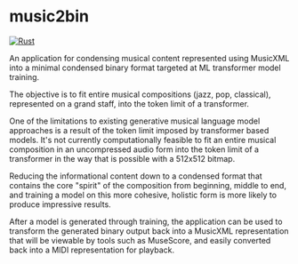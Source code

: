 # music2bin

[![Rust](https://github.com/rbermani/music2bin/actions/workflows/rust.yml/badge.svg)](https://github.com/rbermani/music2bin/actions/workflows/rust.yml)

An application for condensing musical content represented using MusicXML into a minimal condensed binary format targeted at ML transformer model training.

The objective is to fit entire musical compositions (jazz, pop, classical), represented on a grand staff, into the token limit of a transformer.

One of the limitations to existing generative musical language model approaches is a result of the token limit imposed by transformer based models. It's not currently computationally feasible to fit an entire musical composition in an uncompressed audio form into the token limit of a transformer in the way that is possible with a 512x512 bitmap.

Reducing the informational content down to a condensed format that contains the core "spirit" of the composition from beginning, middle to end, and training a model on this more cohesive, holistic form is more likely to produce impressive results.

After a model is generated through training, the application can be used to transform the generated binary output back into a MusicXML representation that will be viewable by tools such as MuseScore, and easily converted back into a MIDI representation for playback.

